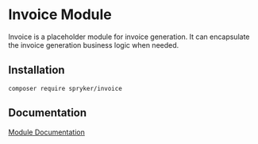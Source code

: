 # Invoice Module

Invoice is a placeholder module for invoice generation. It can encapsulate the invoice generation business logic when needed.

## Installation

```
composer require spryker/invoice
```

## Documentation

[Module Documentation](https://academy.spryker.com/developing_with_spryker/module_guide/modules.html)
